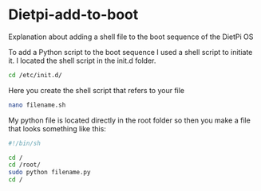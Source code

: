 # Dietpi-add-to-boot
Explanation about adding a shell file to the boot sequence of the DietPi OS


To add a Python script to the boot sequence I used a shell script to initiate it.
I located the shell script in the init.d folder.

```bash
cd /etc/init.d/
```

Here you create the shell script that refers to your file

```bash
nano filename.sh
```

My python file is located directly in the root folder so then you make a file that looks something like this: 

```bash
#!/bin/sh

cd /
cd /root/
sudo python filename.py
cd /
```

